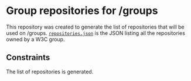 # Group repositories for /groups

This repository was created to generate the list of repositories that will be used on /groups.
[`repositories.json`](https://github.com/w3c/groups/blob/main/repositories.json) is the JSON listing all the repositories owned by a W3C group.

## Constraints

The list of repositories is generated.